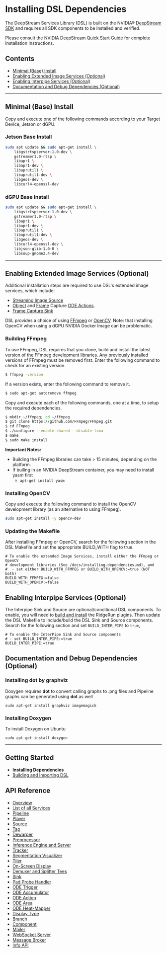 # Installing DSL Dependencies
The DeepStream Services Library (DSL) is built on the NVIDIA® [DeepStream SDK](https://developer.nvidia.com/deepstream-sdk) and requires all SDK components to be installed and verified.

Please consult the [NVIDIA DeepStream Quick Start Guide](https://docs.nvidia.com/metropolis/deepstream/dev-guide/text/DS_Quickstart.html) for complete Installation Instructions.

## Contents
* [Minimal (Base) Install](#minimal-base-install)
* [Enabling Extended Image Services (Optional)](#enabling-extended-image-services-optional)
* [Enabling Interpipe Services (Optional)](#enabling-interpipe-services-optional)
* [Documentation and Debug Dependencies (Optional)](#documentation-and-debug-dependencies-optional)

---

## Minimal (Base) Install
Copy and execute one of the following commands according to your Target Device, Jetson or dGPU.

### Jetson Base Install
```bash
sudo apt update && sudo apt-get install \
    libgstrtspserver-1.0-dev \
    gstreamer1.0-rtsp \
    libapr1 \
    libapr1-dev \
    libaprutil1 \
    libaprutil1-dev \
    libgeos-dev \
    libcurl4-openssl-dev
```    

### dGPU Base Install
```bash
sudo apt update && sudo apt-get install \
    libgstrtspserver-1.0-dev \
    gstreamer1.0-rtsp \
    libapr1 \
    libapr1-dev \
    libaprutil1 \
    libaprutil1-dev \
    libgeos-dev \
    libcurl4-openssl-dev \
    libjson-glib-1.0-0 \
    libsoup-gnome2.4-dev  
```    

---
## Enabling Extended Image Services (Optional)
Additional installation steps are required to use DSL's extended image services, which include:
* [Streaming Image Source](/docs/api-source.md#dsl_source_image_stream_new)
* [Object](/docs/api-ode-action.md#dsl_ode_action_capture_object_new) and [Frame](/docs/api-ode-action.md#dsl_ode_action_capture_frame_new) Capture [ODE Actions](/docs/api-ode-action.md).
* [Frame Capture Sink](/docs/api-sink.md#dsl_sink_frame_capture_new)

DSL provides a choice of using [FFmpeg](https://ffmpeg.org/) or [OpenCV](https://opencv.org/). Note: that installing OpenCV when using a dGPU NVIDIA Docker Image can be problematic.  

### Building FFmpeg
To use FFmpeg, DSL requires that you clone, build and install the latest version of the FFmpeg development libraries. Any previously installed versions of FFmpeg must be removed first. Enter the following command to check for an existing version.
```bash
$ ffmpeg -version
```
If a version exists, enter the following command to remove it.
```bash
$ sudo apt-get autoremove ffmpeg
```

Copy and execute each of the following commands, one at a time, to setup the required dependencies.
```bash
$ mkdir ~/ffmpeg; cd ~/ffmpeg
$ git clone https://github.com/FFmpeg/FFmpeg.git
$ cd FFmpeg
$ ./configure --enable-shared --disable-lzma
$ make
$ sudo make install
```
**Important Notes:**
* Building the FFmpeg libraries can take > 15 minutes, depending on the platform. 
* If builing in an NVIDIA DeepStream container, you may need to install yasm first 
  * `apt-get install yasm`

### Installing OpenCV
Copy and execute the following command to install the OpenCV development library (as an alternative to using FFmpeg). 
```bash
sudo apt-get install -y opencv-dev
```

### Updating the Makefile
After installing FFmpeg or OpenCV, search for the following section in the DSL Makefile and set the appropriate BUILD_WITH flag to true.
```
# To enable the extended Image Services, install either the FFmpeg or OpenCV 
# development libraries (See /docs/installing-dependencies.md), and
#  - set either BUILD_WITH_FFMPEG or BUILD_WITH_OPENCV:=true (NOT both)
BUILD_WITH_FFMPEG:=false
BUILD_WITH_OPENCV:=false
```

## Enabling Interpipe Services (Optional)
The Interpipe Sink and Source are optional/conditional DSL components.  To enable, you will need to [build and install](https://developer.ridgerun.com/wiki/index.php/GstInterpipe_-_Building_and_Installation_Guide) the RidgeRun plugins. Then update the DSL Makefile to include/build the DSL Sink and Source components. Search for the following section and set `BUILD_INTER_PIPE` to `true`,
```
# To enable the InterPipe Sink and Source components
# - set BUILD_INTER_PIPE:=true
BUILD_INTER_PIPE:=true
```

## Documentation and Debug Dependencies (Optional)

### Installing dot by graphviz
Doxygen requires **dot** to convert calling graphs to .png files and Pipeline graphs can be generated using **dot** as well
```
sudo apt-get install graphviz imagemagick
```

### Installing Doxygen
To install Doxygen on Ubuntu
```
sudo apt-get install doxygen
```

---

## Getting Started
* **Installing Dependencies**
* [Building and Importing DSL](/docs/building-dsl.md)

## API Reference
* [Overview](/docs/overview.md)
* [List of all Services](/docs/api-reference-list.md)
* [Pipeline](/docs/api-pipeline.md)
* [Player](/docs/api-player.md)
* [Source](/docs/api-source.md)
* [Tap](/docs/api-tap.md)
* [Dewarper](/docs/api-dewarper.md)
* [Preprocessor](/docs/api-preproc.md)
* [Inference Engine and Server](/docs/api-infer.md)
* [Tracker](/docs/api-tracker.md)
* [Segmentation Visualizer](/docs/api-segvisual.md)
* [Tiler](/docs/api-tiler.md)
* [On-Screen Display](/docs/api-osd.md)
* [Demuxer and Splitter Tees](/docs/api-tee)
* [Sink](/docs/api-sink.md)
* [Pad Probe Handler](/docs/api-pph.md)
* [ODE Trigger](/docs/api-ode-trigger.md)
* [ODE Accumulator](/docs/api-ode-accumulator.md)
* [ODE Action ](/docs/api-ode-action.md)
* [ODE Area](/docs/api-ode-area.md)
* [ODE Heat-Mapper](/docs/api-ode-heat-mapper.md)
* [Display Type](/docs/api-display-type.md)
* [Branch](/docs/api-branch.md)
* [Component](/docs/api-component.md)
* [Mailer](/docs/api-mailer.md)
* [WebSocket Server](/docs/api-ws-server.md)
* [Message Broker](/docs/api-msg-broker.md)
* [Info API](/docs/api-info.md)
